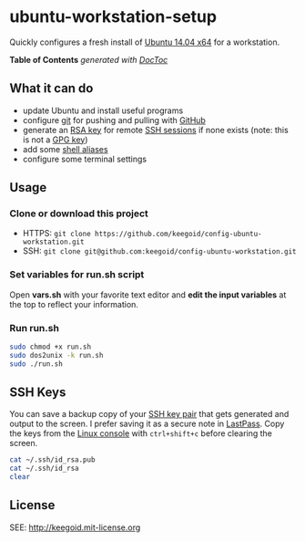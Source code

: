 ubuntu-workstation-setup
========================

Quickly configures a fresh install of [Ubuntu 14.04 x64][ubuntu] for a workstation.

<!-- START doctoc generated TOC please keep comment here to allow auto update -->
<!-- DON'T EDIT THIS SECTION, INSTEAD RE-RUN doctoc TO UPDATE -->
**Table of Contents**  *generated with [DocToc](https://github.com/thlorenz/doctoc)*
<!-- END doctoc generated TOC please keep comment here to allow auto update -->

## What it can do

- update Ubuntu and install useful programs
- configure [git][git] for pushing and pulling with [GitHub][gh]
- generate an [RSA key][sshkey] for remote [SSH sessions][ssh] if none exists (note: this is not a [GPG key][gpgkey])
- add some [shell aliases][sa]
- configure some terminal settings

## Usage

### Clone or download this project

- HTTPS: `git clone https://github.com/keegoid/config-ubuntu-workstation.git`
- SSH: `git clone git@github.com:keegoid/config-ubuntu-workstation.git`

### Set variables for run.sh script

Open **vars.sh** with your favorite text editor and **edit the input variables** at the top to reflect your information.

### Run run.sh

```bash
sudo chmod +x run.sh
sudo dos2unix -k run.sh
sudo ./run.sh
```

## SSH Keys

You can save a backup copy of your [SSH key pair][sshkey] that gets generated and output to the screen. I prefer saving it as a secure note in [LastPass][lp]. Copy the keys from the [Linux console][lc] with `ctrl+shift+c` before clearing the screen.

```bash
cat ~/.ssh/id_rsa.pub
cat ~/.ssh/id_rsa
clear
```

## License

SEE: http://keegoid.mit-license.org


[ubuntu]:   http://www.ubuntu.com/global
[lc]:       http://en.wikipedia.org/wiki/Linux_console
[lp]:       https://lastpass.com/f?3202156
[ss]:       http://en.wikipedia.org/wiki/Shell_script
[ssh]:      http://en.wikipedia.org/wiki/Secure_Shell
[sshkey]:   http://en.wikipedia.org/wiki/Ssh-keygen
[gpgkey]:   http://en.wikipedia.org/wiki/GNU_Privacy_Guard
[sa]:       http://en.wikipedia.org/wiki/Alias_%28command%29
[gh]:       https://github.com/
[git]:      https://git-scm.com/
[twitter]:  https://twitter.com/intent/tweet?screen_name=keegoid&text=loving%20your%20CentOS%207.0%20deploy%20scripts%20for%20%40middlemanapp%20or%20%40WordPress%20with%20%40nginxorg%20https%3A%2F%2Fgithub.com%2Fkeegoid%2Flinux-deploy-scripts
